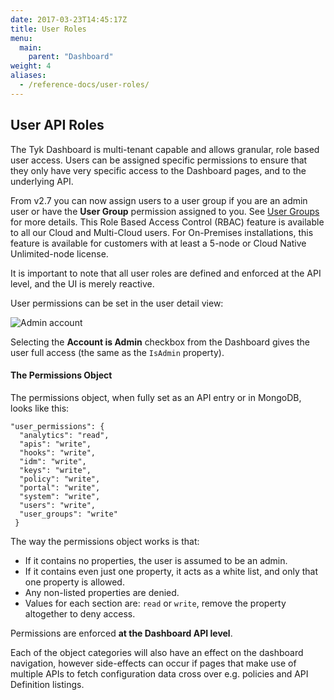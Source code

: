 ```yaml
---
date: 2017-03-23T14:45:17Z
title: User Roles
menu:
  main:
    parent: "Dashboard"
weight: 4 
aliases:
  - /reference-docs/user-roles/
---
```


## User API Roles

The Tyk Dashboard is multi-tenant capable and allows granular, role based user access. Users can be assigned specific permissions to ensure that they only have very specific access to the Dashboard pages, and to the underlying API.

From v2.7 you can now assign users to a user group if you are an admin user or have the **User Group** permission assigned to you. See [User Groups](/docs/basic-config-and-security/security/dashboard/create-user-groups/) for more details. This Role Based Access Control (RBAC) feature is available to all our Cloud and Multi-Cloud users. For On-Premises installations, this feature is available for customers with at least a 5-node or Cloud Native Unlimited-node license.

It is important to note that all user roles are defined and enforced at the API level, and the UI is merely reactive.

User permissions can be set in the user detail view:

![Admin account](/docs/img/2.10/user_permissions.png)

Selecting the **Account is Admin** checkbox from the Dashboard gives the user full access (the same as the `IsAdmin` property).

#### The Permissions Object

The permissions object, when fully set as an API entry or in MongoDB, looks like this:

```{.copyWrapper}
"user_permissions": {
  "analytics": "read",
  "apis": "write",
  "hooks": "write",
  "idm": "write",
  "keys": "write",
  "policy": "write",
  "portal": "write",
  "system": "write",
  "users": "write",
  "user_groups": "write"
 }
```

The way the permissions object works is that:

*   If it contains no properties, the user is assumed to be an admin.
*   If it contains even just one property, it acts as a white list, and only that one property is allowed.
*   Any non-listed properties are denied.
*   Values for each section are: `read` or `write`, remove the property altogether to deny access.

Permissions are enforced **at the Dashboard API level**.

Each of the object categories will also have an effect on the dashboard navigation, however side-effects can occur if pages that make use of multiple APIs to fetch configuration data cross over e.g. policies and API Definition listings.